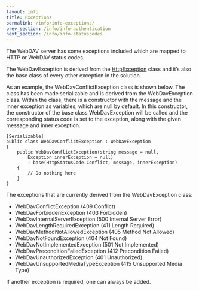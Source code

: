```yaml
---
layout: info
title: Exceptions
permalink: /info/info-exceptions/
prev_section: /info/info-authentication
next_section: /info/info-statuscodes
---
```


The WebDAV server has some exceptions included which are mapped to HTTP or WebDAV status codes.

The WebDavException is derived from the [HttpException][1] class and it’s also the base class of every other exception in the solution.

As an example, the WebDavConflictException class is shown below.
The class has been made serializable and is derived from the WebDavException class.
Within the class, there is a constructor with the message and the inner exception as variables, which are null by default.
In this constructor, the constructor of the base class WebDavException will be called and the corresponding status code is set to the exception, along with the given message and inner exception.

    [Serializable]
    public class WebDavConflictException : WebDavException
    {
        public WebDavConflictException(string message = null,
            Exception innerException = null)
            : base(HttpStatusCode.Conflict, message, innerException)
        {
            // Do nothing here
        }
    }

The exceptions that are currently derived from the WebDavException class:

* WebDavConflictException (409 Conflict)
* WebDavForbiddenException (403 Forbidden)
* WebDavInternalServerException (500 Internal Server Error)
* WebDavLengthRequiredException (411 Length Required)
* WebDavMethodNotAllowedException (405 Method Not Allowed)
* WebDavNotFoundException (404 Not Found)
* WebDavNotImplementedException (501 Not Implemented)
* WebDavPreconditionFailedException (412 Precondition Failed)
* WebDavUnauthorizedException (401 Unauthorized)
* WebDavUnsupportedMediaTypeException (415 Unsupported Media Type)

If another exception is required, one can always be added.


  [1]: http://msdn.microsoft.com/en-us/library/system.web.httpexception.aspx
